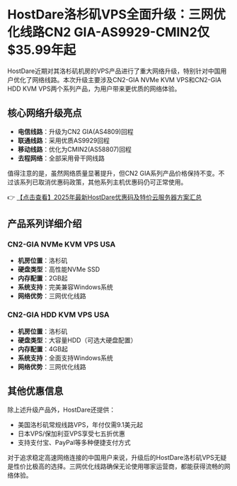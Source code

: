 # HostDare洛杉矶VPS全面升级：三网优化线路CN2 GIA-AS9929-CMIN2仅$35.99年起

HostDare近期对其洛杉矶机房的VPS产品进行了重大网络升级，特别针对中国用户优化了网络线路。本次升级主要涉及CN2-GIA NVMe KVM VPS和CN2-GIA HDD KVM VPS两个系列产品，为用户带来更优质的网络体验。

## 核心网络升级亮点

- **电信线路**：升级为CN2 GIA(AS4809)回程
- **联通线路**：采用优质AS9929回程
- **移动线路**：优化为CMIN2(AS58807)回程
- **去程网络**：全部采用骨干网线路

值得注意的是，虽然网络质量显著提升，但CN2 GIA系列产品价格保持不变。不过该系列已取消优惠码政策，其他系列主机优惠码仍可正常使用。

👉 [【点击查看】2025年最新HostDare优惠码及特价云服务器方案汇总](https://bit.ly/hostdare)

## 产品系列详细介绍

### CN2-GIA NVMe KVM VPS USA
- **机房位置**：洛杉矶
- **硬盘类型**：高性能NVMe SSD
- **内存配置**：2GB起
- **系统支持**：完美兼容Windows系统
- **网络优势**：三网优化线路

### CN2-GIA HDD KVM VPS USA
- **机房位置**：洛杉矶
- **硬盘类型**：大容量HDD（可选大硬盘配置）
- **内存配置**：4GB起
- **系统支持**：全面支持Windows系统
- **网络优势**：三网优化线路

## 其他优惠信息

除上述升级产品外，HostDare还提供：
- 美国洛杉矶常规线路VPS，年付仅需9.1美元起
- 日本VPS/保加利亚VPS享受七五折优惠
- 支持支付宝、PayPal等多种便捷支付方式

对于追求稳定高速网络连接的中国用户来说，升级后的HostDare洛杉矶VPS无疑是性价比极高的选择。三网优化线路确保无论使用哪家运营商，都能获得流畅的网络体验。
